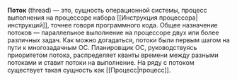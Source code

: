 **Поток** (thread) — это, сущность операционной системы, процесс выполнения на процессоре набора [[Инструкция процессора|инструкций]], точнее говоря программного кода. Общее назначение потоков — параллельное выполнение на процессоре двух или более различных задач. Как можно догадаться, потоки были первым шагом на пути к многозадачным ОС. Планировщик ОС, руководствуясь приоритетом потока, распределяет кванты времени между разными потоками и ставит потоки на выполнение. На ряду с потоком существует такая сущность как [[Процесс|процесс]].